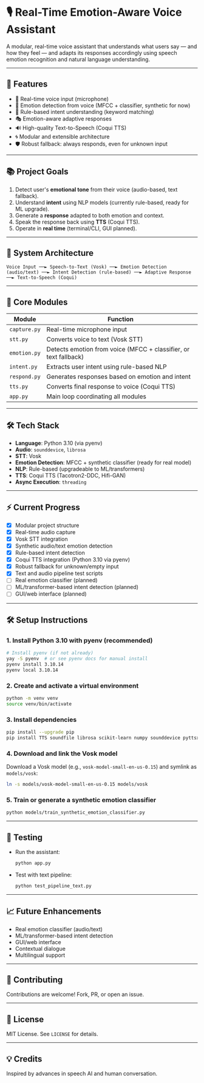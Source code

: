 # 🎙️ Real-Time Emotion-Aware Voice Assistant

A modular, real-time voice assistant that understands what users say — and how they feel — and adapts its responses accordingly using speech emotion recognition and natural language understanding.

---

## 🚀 Features

- 🎤 Real-time voice input (microphone)
- 🧠 Emotion detection from voice (MFCC + classifier, synthetic for now)
- 💬 Rule-based intent understanding (keyword matching)
- 🎭 Emotion-aware adaptive responses
- 🔊 High-quality Text-to-Speech (Coqui TTS)
- 🌀 Modular and extensible architecture
- 🛡️ Robust fallback: always responds, even for unknown input

---

## 📚 Project Goals

1. Detect user's **emotional tone** from their voice (audio-based, text fallback).
2. Understand **intent** using NLP models (currently rule-based, ready for ML upgrade).
3. Generate a **response** adapted to both emotion and context.
4. Speak the response back using **TTS** (Coqui TTS).
5. Operate in **real time** (terminal/CLI, GUI planned).

---

## 🧠 System Architecture

```text
Voice Input ──► Speech-to-Text (Vosk) ──► Emotion Detection (audio/text) ──► Intent Detection (rule-based) ──► Adaptive Response ──► Text-to-Speech (Coqui)
```

---

## 🧩 Core Modules

| Module           | Function                                             |
|------------------|------------------------------------------------------|
| `capture.py`     | Real-time microphone input                           |
| `stt.py`         | Converts voice to text (Vosk STT)                    |
| `emotion.py`     | Detects emotion from voice (MFCC + classifier, or text fallback) |
| `intent.py`      | Extracts user intent using rule-based NLP            |
| `respond.py`     | Generates responses based on emotion and intent      |
| `tts.py`         | Converts final response to voice (Coqui TTS)         |
| `app.py`         | Main loop coordinating all modules                   |

---

## 🛠️ Tech Stack

- **Language**: Python 3.10 (via pyenv)
- **Audio**: `sounddevice`, `librosa`
- **STT**: Vosk
- **Emotion Detection**: MFCC + synthetic classifier (ready for real model)
- **NLP**: Rule-based (upgradeable to ML/transformers)
- **TTS**: Coqui TTS (Tacotron2-DDC, Hifi-GAN)
- **Async Execution**: `threading`

---

## ⚡ Current Progress

- [x] Modular project structure
- [x] Real-time audio capture
- [x] Vosk STT integration
- [x] Synthetic audio/text emotion detection
- [x] Rule-based intent detection
- [x] Coqui TTS integration (Python 3.10 via pyenv)
- [x] Robust fallback for unknown/empty input
- [x] Text and audio pipeline test scripts
- [ ] Real emotion classifier (planned)
- [ ] ML/transformer-based intent detection (planned)
- [ ] GUI/web interface (planned)

---

## 🛠️ Setup Instructions

### 1. Install Python 3.10 with pyenv (recommended)

```bash
# Install pyenv (if not already)
yay -S pyenv  # or see pyenv docs for manual install
pyenv install 3.10.14
pyenv local 3.10.14
```

### 2. Create and activate a virtual environment

```bash
python -m venv venv
source venv/bin/activate
```

### 3. Install dependencies

```bash
pip install --upgrade pip
pip install TTS soundfile librosa scikit-learn numpy sounddevice pyttsx3 vosk textblob
```

### 4. Download and link the Vosk model

Download a Vosk model (e.g., `vosk-model-small-en-us-0.15`) and symlink as `models/vosk`:
```bash
ln -s models/vosk-model-small-en-us-0.15 models/vosk
```

### 5. Train or generate a synthetic emotion classifier

```bash
python models/train_synthetic_emotion_classifier.py
```

---

## 🧪 Testing

- Run the assistant:
  ```bash
  python app.py
  ```
- Test with text pipeline:
  ```bash
  python test_pipeline_text.py
  ```

---

## 📈 Future Enhancements

- Real emotion classifier (audio/text)
- ML/transformer-based intent detection
- GUI/web interface
- Contextual dialogue
- Multilingual support

---

## 🤝 Contributing

Contributions are welcome! Fork, PR, or open an issue.

---

## 📄 License

MIT License. See `LICENSE` for details.

---

## 💡 Credits

Inspired by advances in speech AI and human conversation.
